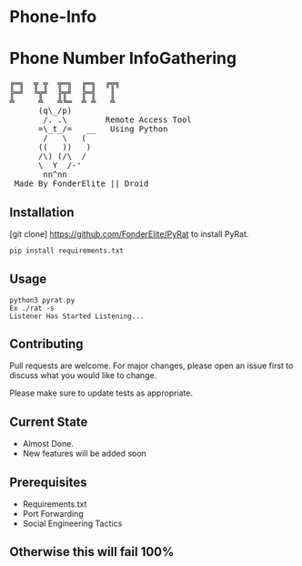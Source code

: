 # Phone-Info
# Phone Number InfoGathering

<pre>
╔═╗  ╦ ╦  ╦═╗  ╔═╗  ╔╦╗
╠═╝  ╚╦╝  ╠╦╝  ╠═╣   ║ 
╩     ╩   ╩╚═  ╩ ╩   ╩       
      (q\_/p)
       /. .\        Remote Access Tool 
      =\_t_/=   __   Using Python
       /   \   (     
      ((   ))   )  
      /\) (/\  /
      \  Y  /-'
       nn^nn      
 Made By FonderElite || Droid                                                              
</pre>

## Installation

[git clone] https://github.com/FonderElite/PyRat to install PyRat.

```bash
pip install requirements.txt
```

## Usage

```
python3 pyrat.py
Ex ./rat -s 
Listener Has Started Listening...
```

## Contributing
Pull requests are welcome. For major changes, please open an issue first to discuss what you would like to change.

Please make sure to update tests as appropriate.

## Current State
* Almost Done.
* New features will be added soon

## Prerequisites
* Requirements.txt
* Port Forwarding
* Social Engineering Tactics

## Otherwise this will fail 100%
